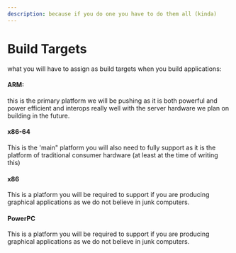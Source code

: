 ```yaml
---
description: because if you do one you have to do them all (kinda)
---
```


# Build Targets

what you will have to assign as build targets when you build applications:

#### ARM:

this is the primary platform we will be pushing as it is both powerful and power efficient and interops really well with the server hardware we plan on building in the future.

#### x86-64

This is the 'main" platform you will also need to fully support as it is the platform of traditional consumer hardware (at least at the time of writing this)

#### x86

This is a platform you will be required to support if you are producing graphical applications as we do not believe in junk computers.

#### PowerPC

This is a platform you will be required to support if you are producing graphical applications as we do not believe in junk computers.
